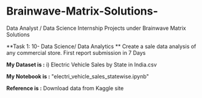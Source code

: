 # Brainwave-Matrix-Solutions-
Data Analyst / Data Science Internship Projects under Brainwave Matrix Solutions

**Task 1: 10- Data Science/ Data Analytics **
Create a sale data analysis of any commercial store. 
First report submission in 7 Days 

**My Dataset is :**
i) Electric Vehicle Sales by State in India.csv

**My Notebook is :**
"electri_vehicle_sales_statewise.ipynb"

**Reference is :** 
Download data from Kaggle site
